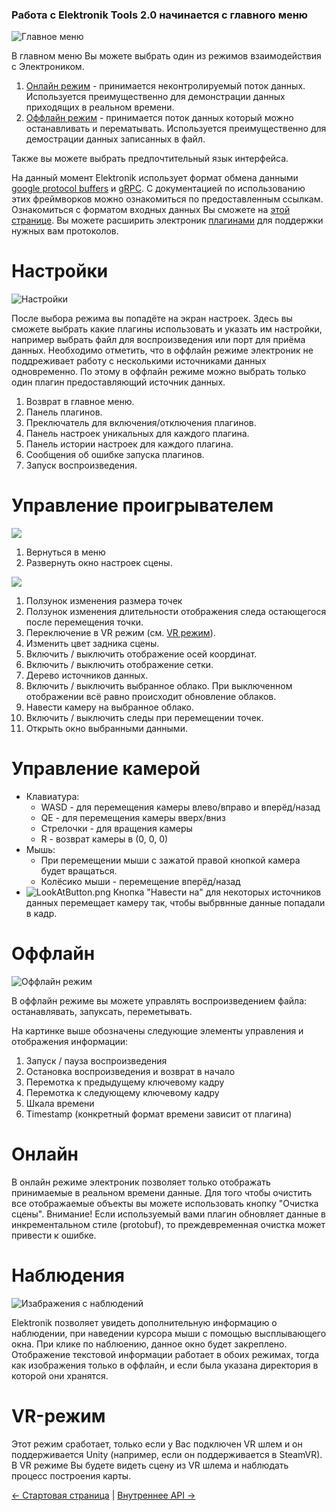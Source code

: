 ### Работа с Elektronik Tools 2.0 начинается с главного меню
![Главное меню](images/MainMenu-RU.png)

В главном меню Вы можете выбрать один из режимов взаимодействия с Электроником.
1. [Онлайн режим](#Онлайн) - принимается неконтролируемый поток данных. 
   Используется преимущественно для демонстрации данных приходящих в реальном времени.
2. [Оффлайн режим](#Оффлайн) - принимается поток данных который можно останавливать и перематывать. 
   Используется преимущественно для демострации данных записанных в файл.
   
Также вы можете выбрать предпочтительный язык интерфейса.

На данный момент Elektronik использует формат обмена данными
[google protocol buffers](https://developers.google.com/protocol-buffers/?hl=en) и [gRPC](https://grpc.io/).
С документацией по использованию этих фреймворков можно ознакомиться по предоставленным ссылкам.
Ознакомиться с форматом входных данных Вы сможете на [этой странице](Protobuf-RU.md).
Вы можете расширить электроник [плагинами](Plugins-RU.md) для поддержки нужных вам протоколов.

# Настройки

![Настройки](Images/SettingsMenu.png)

После выбора режима вы попадёте на экран настроек. Здесь вы сможете выбрать какие плагины использовать и указать им настройки,
например выбрать файл для воспроизведения или порт для приёма данных.
Необходимо отметить, что в оффлайн режиме электроник не поддреживает работу с несколькими источниками данных одновременно.
По этому в оффлайн режиме можно выбрать только один плагин предоставляющий источник данных.

1. Возврат в главное меню.
2. Панель плагинов.
3. Преключатель для включения/отключения плагинов.
4. Панель настроек уникальных для каждого плагина.
5. Панель истории настроек для каждого плагина.
6. Сообщения об ошибке запуска плагинов.
7. Запуск воспроизведения.

# Управление проигрывателем

![](Images/PlayerSettingsHided.png) 

1. Вернуться в меню
2. Развернуть окно настроек сцены.

![](Images/PlayerSettingsExpanded-RU.png)

1. Ползунок изменения размера точек
2. Ползунок изменения длительности отображения следа остающегося после перемещения точки.
3. Переключение в VR режим (см. [VR режим](#VR-режим)).
4. Изменить цвет задника сцены.
5. Включить / выключить отображение осей координат.
6. Включить / выключить отображение сетки.
7. Дерево источников данных.
8. Включить / выключить выбранное облако. При выключенном отображении всё равно происходит обновление облаков.
9. Навести камеру на выбранное облако.
10. Включить / выключить следы при перемещении точек.
11. Открыть окно выбранными данными.

# Управление камерой
- Клавиатура:
   - WASD - для перемещения камеры влево/вправо и вперёд/назад
   - QE - для перемещения камеры вверх/вниз
   - Стрелочки - для вращения камеры
   - R - возврат камеры в (0, 0, 0)
- Мышь:
   - При перемещении мыши с зажатой правой кнопкой камера будет вращаться.
   - Колёсико мыши - перемещение вперёд/назад
- ![LookAtButton.png](Images/LookAtButton.png) Кнопка "Навести на" для некоторых источников данных 
перемещает камеру так, чтобы выбрвнные данные попадали в кадр.

# Оффлайн

![Оффлайн режим](Images/OfflineMode.png)

В оффлайн режиме вы можете управлять воспроизведением файла: останавлявать, запуксать, переметывать.

На картинке выше обозначены следующие элементы управления и отображения информации:

1. Запуск / пауза воспроизведения
2. Остановка воспроизведения и возврат в начало
3. Перемотка к предыдущему ключевому кадру
4. Перемотка к следующему ключевому кадру
5. Шкала времени
6. Timestamp (конкретный формат времени зависит от плагина)

# Онлайн

В онлайн режиме электроник позволяет только отображать принимаемые в реальном времени данные.
Для того чтобы очистить все отображаемые объекты вы можете использовать кнопку "Очистка сцены".
Внимание! Если используемый вами плагин обновляет данные в инкрементальном стиле (protobuf), то 
преждевременная очистка может привести к ошибке.

# Наблюдения

![Изабражения с наблюдений](Images/ObservationWindow-RU.png)

Elektronik позволяет увидеть дополнительную информацию о наблюдении, при наведении курсора мыши с помощью высплывающего окна.
При клике по наблюению, данное окно будет закреплено.
Отображение текстовой информации работает в обоих режимах, тогда как изображения только в оффлайн, 
и если была указана директория в которой они хранятся.

# VR-режим

Этот режим сработает, только если у Вас подключен VR шлем и он поддерживается Unity 
(например, если он поддерживается в SteamVR). В VR режиме Вы будете видеть сцену из VR шлема и наблюдать процесс построения карты.

[<- Стартовая страница](Home-RU.md) | [Внутреннее API ->](API-RU.md)